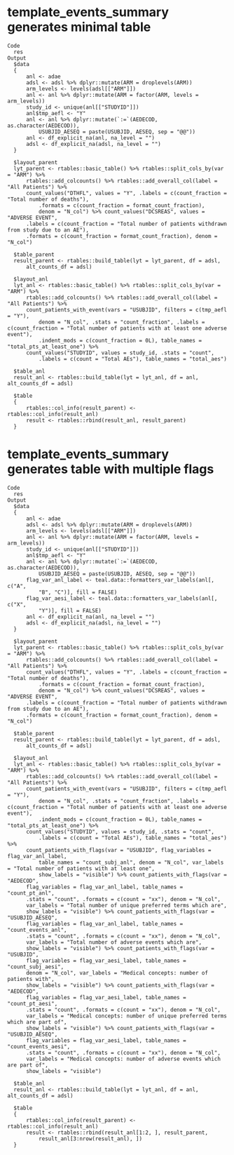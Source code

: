 # template_events_summary generates minimal table

    Code
      res
    Output
      $data
      {
          anl <- adae
          adsl <- adsl %>% dplyr::mutate(ARM = droplevels(ARM))
          arm_levels <- levels(adsl[["ARM"]])
          anl <- anl %>% dplyr::mutate(ARM = factor(ARM, levels = arm_levels))
          study_id <- unique(anl[["STUDYID"]])
          anl$tmp_aefl <- "Y"
          anl <- anl %>% dplyr::mutate(`:=`(AEDECOD, as.character(AEDECOD)), 
              USUBJID_AESEQ = paste(USUBJID, AESEQ, sep = "@@"))
          anl <- df_explicit_na(anl, na_level = "")
          adsl <- df_explicit_na(adsl, na_level = "")
      }
      
      $layout_parent
      lyt_parent <- rtables::basic_table() %>% rtables::split_cols_by(var = "ARM") %>% 
          rtables::add_colcounts() %>% rtables::add_overall_col(label = "All Patients") %>% 
          count_values("DTHFL", values = "Y", .labels = c(count_fraction = "Total number of deaths"), 
              .formats = c(count_fraction = format_count_fraction), 
              denom = "N_col") %>% count_values("DCSREAS", values = "ADVERSE EVENT", 
          .labels = c(count_fraction = "Total number of patients withdrawn from study due to an AE"), 
          .formats = c(count_fraction = format_count_fraction), denom = "N_col")
      
      $table_parent
      result_parent <- rtables::build_table(lyt = lyt_parent, df = adsl, 
          alt_counts_df = adsl)
      
      $layout_anl
      lyt_anl <- rtables::basic_table() %>% rtables::split_cols_by(var = "ARM") %>% 
          rtables::add_colcounts() %>% rtables::add_overall_col(label = "All Patients") %>% 
          count_patients_with_event(vars = "USUBJID", filters = c(tmp_aefl = "Y"), 
              denom = "N_col", .stats = "count_fraction", .labels = c(count_fraction = "Total number of patients with at least one adverse event"), 
              .indent_mods = c(count_fraction = 0L), table_names = "total_pts_at_least_one") %>% 
          count_values("STUDYID", values = study_id, .stats = "count", 
              .labels = c(count = "Total AEs"), table_names = "total_aes")
      
      $table_anl
      result_anl <- rtables::build_table(lyt = lyt_anl, df = anl, alt_counts_df = adsl)
      
      $table
      {
          rtables::col_info(result_parent) <- rtables::col_info(result_anl)
          result <- rtables::rbind(result_anl, result_parent)
      }
      

# template_events_summary generates table with multiple flags

    Code
      res
    Output
      $data
      {
          anl <- adae
          adsl <- adsl %>% dplyr::mutate(ARM = droplevels(ARM))
          arm_levels <- levels(adsl[["ARM"]])
          anl <- anl %>% dplyr::mutate(ARM = factor(ARM, levels = arm_levels))
          study_id <- unique(anl[["STUDYID"]])
          anl$tmp_aefl <- "Y"
          anl <- anl %>% dplyr::mutate(`:=`(AEDECOD, as.character(AEDECOD)), 
              USUBJID_AESEQ = paste(USUBJID, AESEQ, sep = "@@"))
          flag_var_anl_label <- teal.data::formatters_var_labels(anl[, c("A", 
              "B", "C")], fill = FALSE)
          flag_var_aesi_label <- teal.data::formatters_var_labels(anl[, c("X", 
              "Y")], fill = FALSE)
          anl <- df_explicit_na(anl, na_level = "")
          adsl <- df_explicit_na(adsl, na_level = "")
      }
      
      $layout_parent
      lyt_parent <- rtables::basic_table() %>% rtables::split_cols_by(var = "ARM") %>% 
          rtables::add_colcounts() %>% rtables::add_overall_col(label = "All Patients") %>% 
          count_values("DTHFL", values = "Y", .labels = c(count_fraction = "Total number of deaths"), 
              .formats = c(count_fraction = format_count_fraction), 
              denom = "N_col") %>% count_values("DCSREAS", values = "ADVERSE EVENT", 
          .labels = c(count_fraction = "Total number of patients withdrawn from study due to an AE"), 
          .formats = c(count_fraction = format_count_fraction), denom = "N_col")
      
      $table_parent
      result_parent <- rtables::build_table(lyt = lyt_parent, df = adsl, 
          alt_counts_df = adsl)
      
      $layout_anl
      lyt_anl <- rtables::basic_table() %>% rtables::split_cols_by(var = "ARM") %>% 
          rtables::add_colcounts() %>% rtables::add_overall_col(label = "All Patients") %>% 
          count_patients_with_event(vars = "USUBJID", filters = c(tmp_aefl = "Y"), 
              denom = "N_col", .stats = "count_fraction", .labels = c(count_fraction = "Total number of patients with at least one adverse event"), 
              .indent_mods = c(count_fraction = 0L), table_names = "total_pts_at_least_one") %>% 
          count_values("STUDYID", values = study_id, .stats = "count", 
              .labels = c(count = "Total AEs"), table_names = "total_aes") %>% 
          count_patients_with_flags(var = "USUBJID", flag_variables = flag_var_anl_label, 
              table_names = "count_subj_anl", denom = "N_col", var_labels = "Total number of patients with at least one", 
              show_labels = "visible") %>% count_patients_with_flags(var = "AEDECOD", 
          flag_variables = flag_var_anl_label, table_names = "count_pt_anl", 
          .stats = "count", .formats = c(count = "xx"), denom = "N_col", 
          var_labels = "Total number of unique preferred terms which are", 
          show_labels = "visible") %>% count_patients_with_flags(var = "USUBJID_AESEQ", 
          flag_variables = flag_var_anl_label, table_names = "count_events_anl", 
          .stats = "count", .formats = c(count = "xx"), denom = "N_col", 
          var_labels = "Total number of adverse events which are", 
          show_labels = "visible") %>% count_patients_with_flags(var = "USUBJID", 
          flag_variables = flag_var_aesi_label, table_names = "count_subj_aesi", 
          denom = "N_col", var_labels = "Medical concepts: number of patients with", 
          show_labels = "visible") %>% count_patients_with_flags(var = "AEDECOD", 
          flag_variables = flag_var_aesi_label, table_names = "count_pt_aesi", 
          .stats = "count", .formats = c(count = "xx"), denom = "N_col", 
          var_labels = "Medical concepts: number of unique preferred terms which are part of", 
          show_labels = "visible") %>% count_patients_with_flags(var = "USUBJID_AESEQ", 
          flag_variables = flag_var_aesi_label, table_names = "count_events_aesi", 
          .stats = "count", .formats = c(count = "xx"), denom = "N_col", 
          var_labels = "Medical concepts: number of adverse events which are part of", 
          show_labels = "visible")
      
      $table_anl
      result_anl <- rtables::build_table(lyt = lyt_anl, df = anl, alt_counts_df = adsl)
      
      $table
      {
          rtables::col_info(result_parent) <- rtables::col_info(result_anl)
          result <- rtables::rbind(result_anl[1:2, ], result_parent, 
              result_anl[3:nrow(result_anl), ])
      }
      


